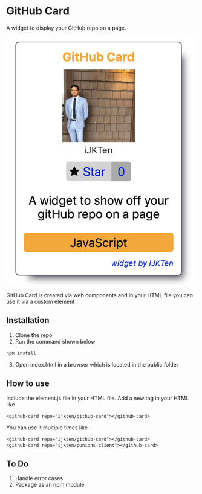 # GitHub Card
A widget to display your GitHub repo on a page.

![Example output](https://raw.githubusercontent.com/iJKTen/github-card/master/public/example.png)

GitHub Card is created via web components and in your HTML file you can use it via a custom element

## Installation
1. Clone the repo
2. Run the command shown below
```
npm install
```
3. Open index.html in a browser which is located in the public folder

## How to use
Include the element.js file in your HTML file.
Add a new tag in your HTML like
```
<github-card repo="ijkten/github-card"></github-card>
```

You can use it multiple times like
```
<github-card repo="ijkten/github-card"></github-card>
<github-card repo="ijkten/punions-client"></github-card>
```

## To Do
1. Handle error cases
2. Package as an npm module